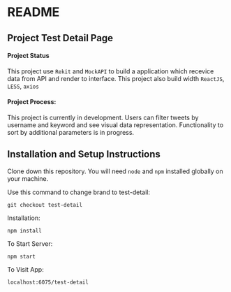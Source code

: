 # README
## Project Test Detail Page

#### Project Status
This project use `Rekit` and `MockAPI` to build a application which recevice data from API and render to interface.
This project also build width `ReactJS`, `LESS`, `axios`

#### Project Process:

This project is currently in development. Users can filter tweets by username and keyword and see visual data representation. Functionality to sort by additional parameters is in progress.

## Installation and Setup Instructions    

Clone down this repository. You will need `node` and `npm` installed globally on your machine.

Use this command to change brand to test-detail:

`git checkout test-detail`

Installation:

`npm install`

To Start Server:

`npm start`  

To Visit App:

`localhost:6075/test-detail`  
